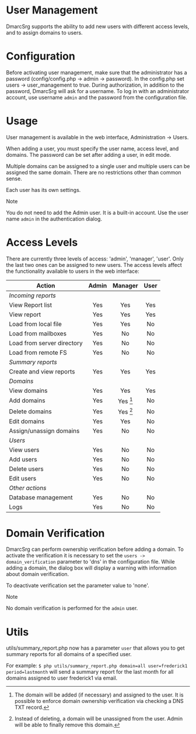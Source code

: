 # User Management

DmarcSrg supports the ability to add new users with different access levels, and to assign domains to users.

# Configuration

Before activating user management, make sure that the administrator has a password (config/config.php -> admin -> password).
In the config.php set users -> user_management to true. During authorization, in addition to the password, DmarcSrg will ask for a username.
To log in with an administrator account, use username `admin` and the password from the configuration file.

# Usage

User management is available in the web interface, Administration -> Users.

When adding a user, you must specify the user name, access level, and domains. The password can be set after adding a user, in edit mode.

Multiple domains can be assigned to a single user and multiple users can be assigned the same domain. There are no restrictions other than common sense.

Each user has its own settings.

> [!NOTE]
> You do not need to add the Admin user. It is a built-in account. Use the user name `admin` in the authentication dialog.

# Access Levels

There are currently three levels of access: 'admin', 'manager', 'user'. Only the last two ones can be assigned to new users. The access levels affect the functionality available to users in the web interface:


|           Action           |  Admin  | Manager |  User   |
|----------------------------|:-------:|:-------:|:-------:|
| _*Incoming reports*_       |         |         |         |
| View Report list           |   Yes   |   Yes   |   Yes   |
| View report                |   Yes   |   Yes   |   Yes   |
| Load from local file       |   Yes   |   Yes   |   No    |
| Load from mailboxes        |   Yes   |   No    |   No    |
| Load from server directory |   Yes   |   No    |   No    |
| Load from remote FS        |   Yes   |   No    |   No    |
| _*Summary reports*_        |         |         |         |
| Create and view reports    |   Yes   |   Yes   |   Yes   |
| _*Domains*_                |         |         |         |
| View domains               |   Yes   |   Yes   |   Yes   |
| Add domains                |   Yes   | Yes [^1]|   No    |
| Delete domains             |   Yes   | Yes [^2]|   No    |
| Edit domains               |   Yes   |   Yes   |   No    |
| Assign/unassign domains    |   Yes   |   No    |   No    |
| _*Users*_                  |         |         |         |
| View users                 |   Yes   |   No    |   No    |
| Add users                  |   Yes   |   No    |   No    |
| Delete users               |   Yes   |   No    |   No    |
| Edit users                 |   Yes   |   No    |   No    |
| _*Other actions*_          |         |         |         |
| Database management        |   Yes   |   No    |   No    |
| Logs                       |   Yes   |   No    |   No    |

[^1]: The domain will be added (if necessary) and assigned to the user. It is possible to enforce domain ownership verification via checking a DNS TXT record.
[^2]: Instead of deleting, a domain will be unassigned from the user. Admin will be able to finally remove this domain.

# Domain Verification

DmarcSrg can perform ownership verification before adding a domain. To activate the verification it is necessary to set the `users -> domain_verification` parameter to 'dns' in the configuration file. While adding a domain, the dialog box will display a warning with information about domain verification.

To deactivate verification set the parameter value to 'none'.

> [!NOTE]
> No domain verification is performed for the `admin` user.

# Utils

utils/summary_report.php now has a parameter `user` that allows you to get summary reports for all domains of a specified user.

For example:
`$ php utils/summary_report.php domain=all user=frederick1 period=lastmonth`
will send a summary report for the last month for all domains assigned to user frederick1 via email.
